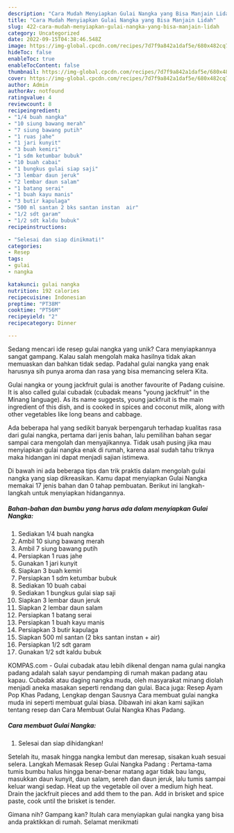 ```yaml
---
description: "Cara Mudah Menyiapkan Gulai Nangka yang Bisa Manjain Lidah"
title: "Cara Mudah Menyiapkan Gulai Nangka yang Bisa Manjain Lidah"
slug: 422-cara-mudah-menyiapkan-gulai-nangka-yang-bisa-manjain-lidah
category: Uncategorized
date: 2022-09-15T04:38:46.548Z
image: https://img-global.cpcdn.com/recipes/7d7f9a842a1daf5e/680x482cq70/gulai-nangka-foto-resep-utama.jpg
hideToc: false
enableToc: true
enableTocContent: false
thumbnail: https://img-global.cpcdn.com/recipes/7d7f9a842a1daf5e/680x482cq70/gulai-nangka-foto-resep-utama.jpg
cover: https://img-global.cpcdn.com/recipes/7d7f9a842a1daf5e/680x482cq70/gulai-nangka-foto-resep-utama.jpg
author: Admin
authorAv: notfound
ratingvalue: 4
reviewcount: 8
recipeingredient:
- "1/4 buah nangka"
- "10 siung bawang merah"
- "7 siung bawang putih"
- "1 ruas jahe"
- "1 jari kunyit"
- "3 buah kemiri"
- "1 sdm ketumbar bubuk"
- "10 buah cabai"
- "1 bungkus gulai siap saji"
- "3 lembar daun jeruk"
- "2 lembar daun salam"
- "1 batang serai"
- "1 buah kayu manis"
- "3 butir kapulaga"
- "500 ml santan 2 bks santan instan  air"
- "1/2 sdt garam"
- "1/2 sdt kaldu bubuk"
recipeinstructions:

- "Selesai dan siap dinikmati!"
categories:
- Resep
tags:
- gulai
- nangka

katakunci: gulai nangka 
nutrition: 192 calories
recipecuisine: Indonesian
preptime: "PT38M"
cooktime: "PT56M"
recipeyield: "2"
recipecategory: Dinner

---
```





Sedang mencari ide resep gulai nangka yang unik? Cara menyiapkannya sangat gampang. Kalau salah mengolah maka hasilnya tidak akan memuaskan dan bahkan tidak sedap. Padahal gulai nangka yang enak harusnya sih punya aroma dan rasa yang bisa memancing selera Kita.





Gulai nangka or young jackfruit gulai is another favourite of Padang cuisine. It is also called gulai cubadak (cubadak means &#34;young jackfruit&#34; in the Minang language). As its name suggests, young jackfruit is the main ingredient of this dish, and is cooked in spices and coconut milk, along with other vegetables like long beans and cabbage.

Ada beberapa hal yang sedikit banyak berpengaruh terhadap kualitas rasa dari gulai nangka, pertama dari jenis bahan, lalu pemilihan bahan segar sampai cara mengolah dan menyajikannya. Tidak usah pusing jika mau menyiapkan gulai nangka enak di rumah, karena asal sudah tahu triknya maka hidangan ini dapat menjadi sajian istimewa.






Di bawah ini ada beberapa tips dan trik praktis dalam mengolah gulai nangka yang siap dikreasikan. Kamu dapat menyiapkan Gulai Nangka memakai 17 jenis bahan dan 0 tahap pembuatan. Berikut ini langkah-langkah untuk menyiapkan hidangannya.

<!--inarticleads1-->

##### Bahan-bahan dan bumbu yang harus ada dalam menyiapkan Gulai Nangka:

1. Sediakan 1/4 buah nangka
1. Ambil 10 siung bawang merah
1. Ambil 7 siung bawang putih
1. Persiapkan 1 ruas jahe
1. Gunakan 1 jari kunyit
1. Siapkan 3 buah kemiri
1. Persiapkan 1 sdm ketumbar bubuk
1. Sediakan 10 buah cabai
1. Sediakan 1 bungkus gulai siap saji
1. Siapkan 3 lembar daun jeruk
1. Siapkan 2 lembar daun salam
1. Persiapkan 1 batang serai
1. Persiapkan 1 buah kayu manis
1. Persiapkan 3 butir kapulaga
1. Siapkan 500 ml santan (2 bks santan instan + air)
1. Persiapkan 1/2 sdt garam
1. Gunakan 1/2 sdt kaldu bubuk


KOMPAS.com - Gulai cubadak atau lebih dikenal dengan nama gulai nangka padang adalah salah sayur pendamping di rumah makan padang atau kapau. Cubadak atau daging nangka muda, oleh masyarakat minang diolah menjadi aneka masakan seperti rendang dan gulai. Baca juga: Resep Ayam Pop Khas Padang, Lengkap dengan Sausnya Cara membuat gulai nangka muda ini seperti membuat gulai biasa. Dibawah ini akan kami sajikan tentang resep dan Cara Membuat Gulai Nangka Khas Padang. 

<!--inarticleads2-->

##### Cara membuat Gulai Nangka:


1. Selesai dan siap dihidangkan!

Setelah itu, masak hingga nangka lembut dan meresap, sisakan kuah sesuai selera. Langkah Memasak Resep Gulai Nangka Padang : Pertama-tama tumis bumbu halus hingga benar-benar matang agar tidak bau langu, masukkan daun kunyit, daun salam, sereh dan daun jeruk, lalu tumis sampai keluar wangi sedap. Heat up the vegetable oil over a medium high heat. Drain the jackfruit pieces and add them to the pan. Add in brisket and spice paste, cook until the brisket is tender. 

Gimana nih? Gampang kan? Itulah cara menyiapkan gulai nangka yang bisa anda praktikkan di rumah. Selamat menikmati
